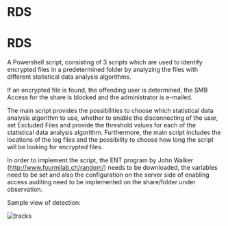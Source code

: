 # RDS


# RDS
A Powershell script, consisting of 3 scripts which are used to identify encrypted files in a predetermined folder by analyzing the files with different statistical data analysis algorithms. 

If an encrypted file is found, the offending user is determined, the SMB Access for the share is blocked and the administrator is e-mailed. 

The main script provides the possibilities to choose which statistical data analysis algorithm to use, whether to enable the disconnecting of the user, set Excluded Files and provide the threshold values for each of the statistical data analysis algorithm. 
Furthermore, the main script includes the locations of the log files and the possibility to choose how long the script will be looking for encrypted files. 

In order to implement the script, the ENT program by John Walker (http://www.fourmilab.ch/random/) needs to be downloaded, the variables need to be set and also the configuration on the server side of enabling access auditing need to be implemented on the share/folder under observation.


Sample view of detection: 

![tracks](https://github.com/jvahtre/RDS/blob/master/Sample.png)

